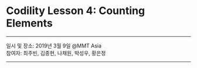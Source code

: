 # Codility Lesson 4: Counting Elements

- - -

일시 및 장소: 2019년 3월 9일 @MMT Asia  
참여자: 최주빈, 김종현, 나채원, 박성우, 황은정

- - -

